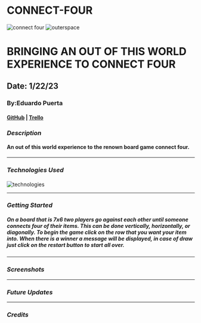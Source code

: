 # CONNECT-FOUR
#### 
![connect four](https://upload.wikimedia.org/wikipedia/en/7/79/Connect_4_Board_and_Box.jpg) ![outerspace](https://www.spacecentre.nz/resources/learn/universe/img/size_planets_480x270.jpg)
# BRINGING AN OUT OF THIS WORLD EXPERIENCE TO CONNECT FOUR
## Date: 1/22/23
### By:Eduardo Puerta
#### [GitHub](https://github.com/eduardopuerta9) | [Trello](https://trello.com/b/gYGDhlee/project-1)

### ***Description*** 
#### An out of this world experience to the renown board game connect four. 
***

### ***Technologies Used***
####
![technologies](https://qph.cf2.quoracdn.net/main-qimg-aea6d70e3db223864d778ee560ec62c0.webp)
***

### ***Getting Started***
##### On a board that is 7x6 two players go against each other until someone connects four of their items. This can be done vertically, horizontally, or diagonally. To begin the game click on the row that you want your item into. When there is a winner a message will be displayed, in case of draw just click on the restart button to start all over. 

***
### ***Screenshots***

***
### ***Future Updates***

***
### ***Credits***

